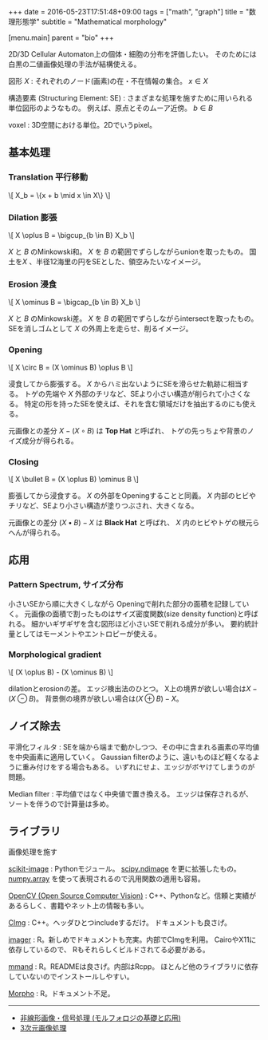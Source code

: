 +++
date = 2016-05-23T17:51:48+09:00
tags = ["math", "graph"]
title = "数理形態学"
subtitle = "Mathematical morphology"

[menu.main]
  parent = "bio"
+++

2D/3D Cellular Automaton上の個体・細胞の分布を評価したい。
そのためには白黒の二値画像処理の手法が結構使える。

図形 *X*
: それぞれのノード(画素)の在・不在情報の集合。
  $x \in X$

構造要素 (Structuring Element: SE)
: さまざまな処理を施すために用いられる単位図形のようなもの。
  例えば、原点とそのムーア近傍。
  $b \in B$

voxel
: 3D空間における単位。2Dでいうpixel。

## 基本処理

### Translation 平行移動

<div>\[
X_b = \{x + b \mid x \in X\}
\]</div>

### Dilation 膨張

<div>\[
X \oplus B = \bigcup_{b \in B} X_b
\]</div>

*X* と *B* のMinkowski和。
*X* を *B* の範囲でずらしながらunionを取ったもの。
国土を*X* 、半径12海里の円をSEとした、領空みたいなイメージ。

### Erosion 浸食

<div>\[
X \ominus B = \bigcap_{b \in B} X_b
\]</div>

*X* と *B* のMinkowski差。
*X* を *B* の範囲でずらしながらintersectを取ったもの。
SEを消しゴムとして *X* の外周上を走らせ、削るイメージ。

### Opening

<div>\[
X \circ B = (X \ominus B) \oplus B
\]</div>

浸食してから膨張する。
*X* からハミ出ないようにSEを滑らせた軌跡に相当する。
トゲの先端や *X* 外部のチリなど、SEより小さい構造が削られて小さくなる。
特定の形を持ったSEを使えば、それを含む領域だけを抽出するのにも使える。

元画像との差分 $X - (X \circ B)$ は **Top Hat** と呼ばれ、
トゲの先っちょや背景のノイズ成分が得られる。

### Closing

<div>\[
X \bullet B = (X \oplus B) \ominus B
\]</div>

膨張してから浸食する。
*X* の外部をOpeningすることと同義。
*X* 内部のヒビやチリなど、SEより小さい構造が塗りつぶされ、大きくなる。

元画像との差分 $(X \bullet B) - X$ は **Black Hat** と呼ばれ、
*X* 内のヒビやトゲの根元らへんが得られる。

## 応用

### Pattern Spectrum, サイズ分布

小さいSEから順に大きくしながら
Openingで削れた部分の面積を記録していく。
元画像の面積で割ったものはサイズ密度関数(size density function)と呼ばれる。
細かいギザギザを含む図形ほど小さいSEで削れる成分が多い。
要約統計量としてはモーメントやエントロピーが使える。

### Morphological gradient

<div>\[
(X \oplus B) - (X \ominus B)
\]</div>

dilationとerosionの差。
エッジ検出法のひとつ。
X上の境界が欲しい場合は$X - (X \ominus B)$。
背景側の境界が欲しい場合は$(X \oplus B) - X$。


## ノイズ除去

平滑化フィルタ
: SEを端から端まで動かしつつ、その中に含まれる画素の平均値を中央画素に適用していく。
  Gaussian filterのように、遠いものほど軽くなるように重み付けをする場合もある。
  いずれにせよ、エッジがボヤけてしまうのが問題。

Median filter
: 平均値ではなく中央値で置き換える。
  エッジは保存されるが、ソートを伴うので計算量は多め。


## ライブラリ

画像処理を施す

[scikit-image](https://scikit-image.org/)
: Pythonモジュール。
  [scipy.ndimage](https://docs.scipy.org/doc/scipy/tutorial/ndimage.html)
  を更に拡張したもの。
  [numpy.array](https://numpy.org/doc/stable/reference/generated/numpy.array.html)
  を使って表現されるので汎用関数の適用も容易。

[OpenCV (Open Source Computer Vision)](https://opencv.org/)
: C++、Pythonなど。信頼と実績があるらしく、書籍やネット上の情報も多い。

[CImg](https://cimg.eu/)
: C++。ヘッダひとつincludeするだけ。
  ドキュメントも良さげ。

[imager](https://dahtah.github.io/imager/)
: R。新しめでドキュメントも充実。内部でCImgを利用。
  CairoやX11に依存しているので、
  Rもそれらしくビルドされてる必要がある。

[mmand](https://github.com/jonclayden/mmand)
: R。READMEは良さげ。内部はRcpp。
  ほとんど他のライブラリに依存していないのでインストールしやすい。

[Morpho](https://github.com/zarquon42b/Morpho)
: R。ドキュメント不足。

----

- [非線形画像・信号処理 (モルフォロジの基礎と応用)](https://www.amazon.co.jp/dp/4621082949?&linkCode=ll1&tag=heavywatal-22&linkId=8d2ef0480c9752ec4c45ea04893e0fa2)
- [3次元画像処理](https://www.amazon.co.jp/dp/4862460844?&linkCode=ll1&tag=heavywatal-22&linkId=c4f0058e3e42e8d1ba850b1c9276e02d)
